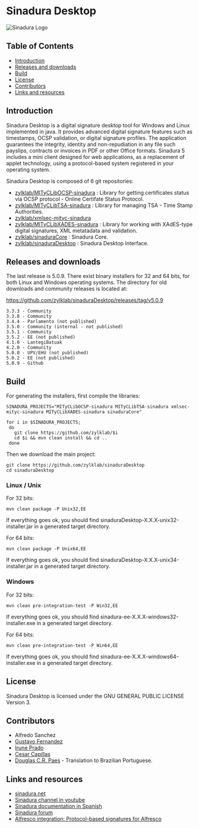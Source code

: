 # Sinadura Desktop

![Sinadura Logo](src/main/resources/images/sinadura.png)
## Table of Contents
- [Introduction](#introduction)
- [Releases and downloads](#releases-and-downloads)
- [Build](#build)
- [License](#license)
- [Contributors](#contributors)
- [Links and resources](#links-and-resources)

## Introduction

Sinadura Desktop is a digital signature desktop tool for Windows and Linux implemented in java. It provides advanced digital signature features such as timestamps, OCSP validation, or digital signature profiles. The application guarantees the integrity, identity and non-repudiation in any file such payslips, contracts or invoices in PDF or other Office formats. Sinadura 5 includes a mini client designed for web applications, as a replacement of applet technology, using a protocol-based system registered in your operating system.

Sinadura Desktop is composed of 6 git repositories:
 * [zylklab/MITyCLibOCSP-sinadura](https://github.com/zylklab/MITyCLibOCSP-sinadura) : Library for getting certificates status via OCSP protocol - Online Certifate Status Protocol. 
 * [zylklab/MITyCLibTSA-sinadura](https://github.com/zylklab/MITyCLibTSA-sinadura) : Library for managing TSA - Time Stamp Authorities.
 * [zylklab/xmlsec-mityc-sinadura](https://github.com/zylklab/xmlsec-mityc-sinadura)
 * [zylklab/MITyCLibXADES-sinadura](https://github.com/zylklab/MITyCLibXADES-sinadura) : Library for working with XAdES-type digital signatures, XML metatadata and validation.
 * [zylklab/sinaduraCore](https://github.com/zylklab/sinaduraCore) : Sinadura Core.
 * [zylklab/sinaduraDesktop](https://github.com/zylklab/sinaduraDesktop) : Sinadura Desktop Interface. 
 
## Releases and downloads

The last release is 5.0.9. There exist binary installers for 32 and 64 bits, for both Linux and Windows operating systems. The directory for old downloads and community releases is located at:

https://github.com/zylklab/sinaduraDesktop/releases/tag/v5.0.9

```
3.3.3 - Community 
3.3.8 - Community 
3.4.4 - Parlamento (not published)
3.5.0 - Community (internal - not published)
3.5.1 - Community 
3.5.2 - EE (not published)
4.1.0 - LantegiBatuak
4.2.0 - Community 
5.0.0 - UPV/EHU (not published)
5.0.2 - EE (not published)
5.0.9 - Github
``` 

## Build 

For generating the installers, first compile the libraries:

```
SINADURA_PROJECTS="MITyCLibOCSP-sinadura MITyCLibTSA-sinadura xmlsec-mityc-sinadura MITyCLibXADES-sinadura sinaduraCore"

for i in $SINADURA_PROJECTS;
 do
   git clone https://github.com/zylklab/$i
   cd $i && mvn clean install && cd ..
 done

```

Then we download the main project:

```
git clone https://github.com/zylklab/sinaduraDesktop
cd sinaduraDesktop
```

### Linux / Unix 

For 32 bits:
```
mvn clean package -P Unix32,EE
```
If everything goes ok, you should find sinaduraDesktop-X.X.X-unix32-installer.jar in a generated target directory.

For 64 bits:
```
mvn clean package -P Unix64,EE
```
If everything goes ok, you should find sinaduraDesktop-X.X.X-unix34-installer.jar in a generated target directory.

### Windows 

For 32 bits:
```
mvn clean pre-integration-test -P Win32,EE
```
If everything goes ok, you should find sinadura-ee-X.X.X-windows32-installer.exe in a generated target directory.

For 64 bits:
```
mvn clean pre-integration-test -P Win64,EE
```
If everything goes ok, you should find sinadura-ee-X.X.X-windows64-installer.exe in a generated target directory.

## License

Sinadura Desktop is licensed under the GNU GENERAL PUBLIC LICENSE Version 3.

## Contributors

- Alfredo Sanchez
- [Gustavo Fernandez](http://github.com/guszylk)
- [Irune Prado](http://github.com/wideawakening)
- [Cesar Capillas](http://github.com/CesarCapillas)
- [Douglas C.R. Paes](https://github.com/douglascrp) - Translation to Brazilian Portuguese.

## Links and resources

- [sinadura.net](http://www.sinadura.net)
- [Sinadura channel in youtube](https://www.youtube.com/channel/UC74dNGYKsZ3bL2YY9rSq_9g)
- [Sinadura documentation in Spanish](http://www.sinadura.net/es/wik)
- [Sinadura forum](http://www.sinadura.net/es/community/forum)
- [Alfresco integration: Protocol-based signatures for Alfresco](https://github.com/zylklab/alfresco-sinadura)
